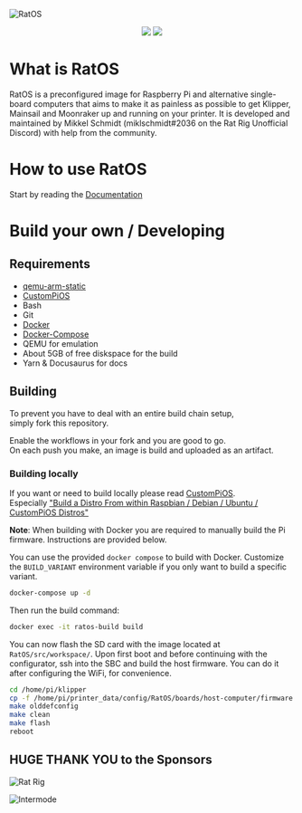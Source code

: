 ![RatOS](site/static/img/logos/Logo-black.svg)

<p align="center">
<a href="https://github.com/Rat-OS/RatOS/releases"><img src="https://img.shields.io/github/downloads/Rat-OS/RatOS/total?color=%2368da0b" /></a>
<a href="http://discord.gg/ratrig"><img src="https://img.shields.io/discord/582187371529764864?color=%235865F2&label=discord&logo=discord&logoColor=white&style=flat" /></a>
</p>

# What is RatOS

RatOS is a preconfigured image for Raspberry Pi and alternative single-board computers that aims to make it as painless as possible to get Klipper, Mainsail and Moonraker up and running on your printer. It is developed and maintained by Mikkel Schmidt (miklschmidt#2036 on the Rat Rig Unofficial Discord) with help from the community.

# How to use RatOS

Start by reading the [Documentation](https://os.ratrig.com)

# Build your own / Developing

## Requirements

-   [qemu-arm-static](http://packages.debian.org/sid/qemu-user-static)
-   [CustomPiOS](https://github.com/guysoft/CustomPiOS)
-   Bash
-   Git
-   [Docker](https://docs.docker.com/engine/install/ubuntu/)
-   [Docker-Compose](https://docs.docker.com/compose/install/)
-   QEMU for emulation
-   About 5GB of free diskspace for the build
-   Yarn & Docusaurus for docs

## Building

To prevent you have to deal with an entire build chain setup, \
simply fork this repository.

Enable the workflows in your fork and you are good to go. \
On each push you make, an image is build and uploaded as an artifact.

### Building locally

If you want or need to build locally please read [CustomPiOS](https://github.com/guysoft/CustomPiOS). \
Especially ["Build a Distro From within Raspbian / Debian / Ubuntu / CustomPiOS Distros"](https://github.com/guysoft/CustomPiOS#build-a-distro-from-within-raspbian--debian--ubuntu--custompios-distros)

**Note**: When building with Docker you are required to manually build the Pi firmware. Instructions are provided below.

You can use the provided `docker compose` to build with Docker. Customize the `BUILD_VARIANT` environment variable if you only want to build a specific variant.

```bash
docker-compose up -d
```

Then run the build command:

```bash
docker exec -it ratos-build build
```

You can now flash the SD card with the image located at `RatOS/src/workspace/`.
Upon first boot and before continuing with the configurator, ssh into the SBC and build the host firmware. You can do it after configuring the WiFi, for convenience.

```bash
cd /home/pi/klipper
cp -f /home/pi/printer_data/config/RatOS/boards/host-computer/firmware.config /home/pi/klipper/.config
make olddefconfig
make clean
make flash
reboot
```

## HUGE THANK YOU to the Sponsors

![Rat Rig](sponsors/ratrig-logo.png)

![Intermode](sponsors/intermode-logo.png)
